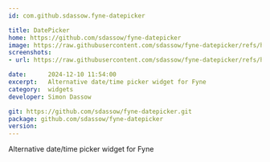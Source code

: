 ```yaml
---
id: com.github.sdassow.fyne-datepicker

title: DatePicker
home: https://github.com/sdassow/fyne-datepicker
image: https://raw.githubusercontent.com/sdassow/fyne-datepicker/refs/heads/main/screenshot.png
screenshots:
- url: https://raw.githubusercontent.com/sdassow/fyne-datepicker/refs/heads/main/screenshot.png

date:      2024-12-10 11:54:00
excerpt:   Alternative date/time picker widget for Fyne
category:  widgets
developer: Simon Dassow

git: https://github.com/sdassow/fyne-datepicker.git
package: github.com/sdassow/fyne-datepicker
version: 
---
```


Alternative date/time picker widget for Fyne
